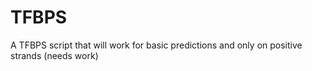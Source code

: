 # TFBPS
A TFBPS script that will work for basic predictions and only on positive strands (needs work)

